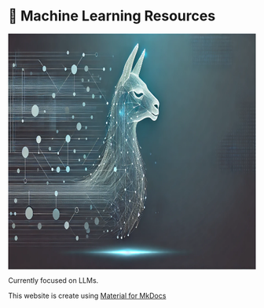 # 🤖 Machine Learning Resources

<img id="banner" height="480"  src="./src/banner2.png" align="center"/>

Currently focused on LLMs.

This website is create using [Material for MkDocs](https://squidfunk.github.io/mkdocs-material/)
